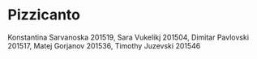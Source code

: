 # Pizzicanto
 Konstantina Sarvanoska 201519, Sara Vukelikj 201504, Dimitar Pavlovski 201517, Matej Gorjanov 201536, Timothy Juzevski 201546
